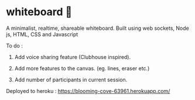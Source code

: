 # whiteboard 📝

A minimalist, realtime, shareable whiteboard. Built using web sockets, Node js, HTML, CSS and Javascript








To do :

1. Add voice sharing feature (Clubhouse inspired).

2. Add more features to the canvas. (eg. lines, eraser etc.)

3. Add number of participants in current session.


Deployed to heroku : https://blooming-cove-63961.herokuapp.com/

